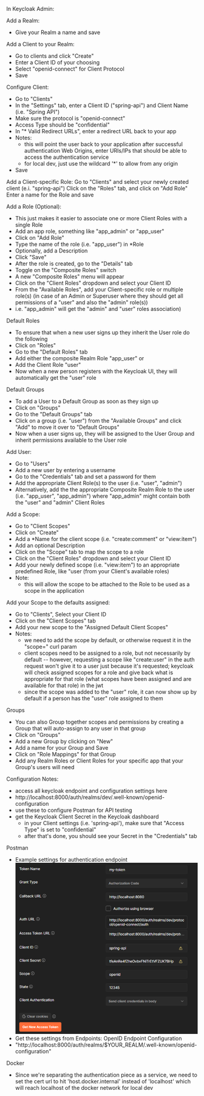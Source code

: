 In Keycloak Admin:

Add a Realm:
- Give your Realm a name and save

Add a Client to your Realm:
- Go to clients and click "Create"
- Enter a Client ID of your choosing
- Select "openid-connect" for Client Protocol
- Save

Configure Client:
- Go to "Clients"
- In the "Settings" tab, enter a Client ID ("spring-api") and Client Name (i.e. "Spring API")
- Make sure the protocol is "openid-connect"
- Access Type should be "confidential"
- In "* Valid Redirect URLs", enter a redirect URL back to your app
- Notes:
  - this will point the user back to your application after successful authentication
Web Origins, enter URIs/IPs that should be able to access the authentication service
  - for local dev, just use the wildcard '*' to allow from any origin
- Save

Add a Client-specific Role:
Go to "Clients" and select your newly created client (e.i. "spring-api")
Click on the "Roles" tab, and click on "Add Role"
Enter a name for the Role and save

Add a Role (Optional):
- This just makes it easier to associate one or more Client Roles with a single Role
- Add an app role, something like "app_admin" or "app_user"
- Click on "Add Role"
- Type the name of the role (i.e. "app_user") in *Role 
- Optionally, add a Description
- Click "Save"
- After the role is created, go to the "Details" tab
- Toggle on the "Composite Roles" switch 
- A new "Composite Roles" menu will appear
- Click on the "Client Roles" dropdown and select your Client ID
- From the "Available Roles", add your Client-specific role or multiple role(s) (in case of an Admin or Superuser where they should get all permissions of a "user" and also the "admin" role(s))
- i.e. "app_admin" will get the "admin" and "user" roles association)

Default Roles
- To ensure that when a new user signs up they inherit the User role do the following
- Click on "Roles"
- Go to the "Default Roles" tab
- Add either the composite Realm Role "app_user" or 
- Add the Client Role "user"
- Now when a new person registers with the Keycloak UI, they will automatically get the "user" role

Default Groups
- To add a User to a Default Group as soon as they sign up
- Click on "Groups"
- Go to the "Default Groups" tab
- Click on a group (i.e. "user") from the "Available Groups" and click "Add" to move it over to "Default Groups"
- Now when a user signs up, they will be assigned to the User Group and inherit permissions available to the User role

Add User:
- Go to "Users"
- Add a new user by entering a username
- Go to the "Credentials" tab and set a password for them
- Add the appropriate Client Role(s) to the user (i.e. "user", "admin")
- Alternatively, add the the appropriate Composite Realm Role to the user (i.e. "app_user", "app_admin") where "app_admin" might contain both the "user" and "admin" Client Roles

Add a Scope:
- Go to "Client Scopes"
- Click on "Create"
- Add a *Name for the client scope (i.e. "create:comment" or "view:item")
- Add an optional Description
- Click on the "Scope" tab to map the scope to a role
- Click on the "Client Roles"  dropdown and select your Client ID
- Add your newly defined scope (i.e. "view:item") to an appropriate predefined Role, like "user (from your Client's available roles)
- Note:
  - this will allow the scope to be attached to the Role to be used as a scope in the application

Add your Scope to the defaults assigned:
- Go to "Clients", Select your Client ID
- Click on the "Client Scopes" tab
- Add your new scope to the "Assigned Default Client Scopes"
- Notes:
  - we need to add the scope by default, or otherwise request it in the "scope=" curl param
  - client scopes need to be assigned to a role, but not necessarily by default -- however, requesting a scope like "create:user" in the auth request won't give it to a user just because it's requested; keycloak will check assigned scopes for a role and give back what is appropriate for that role (what scopes have been assigned and are available for that role) in the jwt
  - since the scope was added to the "user" role, it can now show up by default if a person has the "user" role assigned to them

Groups
- You can also Group together scopes and permissions by creating a Group that will auto-assign to any user in that group
- Click on "Groups"
- Add a new Group by clicking on "New"
- Add a name for your Group and Save
- Click on "Role Mappings" for that Group
- Add any Realm Roles or Client Roles for your specific app that your Group's users will need 


Configuration Notes:
- access all keycloak endpoint and configuration settings here
- http://localhost:8000/auth/realms/dev/.well-known/openid-configuration
- use these to configure Postman for API testing
- get the Keycloak Client Secret in the Keycloak dashboard
    - in your Client settings (i.e. 'spring-api'), make sure that "Access Type" is set to "confidential"
    - after that's done, you should see your Secret in the "Credentials" tab

Postman
- Example settings for authentication endpoint
![Example settings for authentication endpoint](./markdown/postman-settings.PNG)
- Get these settings from Endpoints: OpenID Endpoint Configuration
- "http://localhost:8000/auth/realms/$YOUR_REALM/.well-known/openid-configuration"


Docker
- Since we're separating the authentication piece as a service,
  we need to set the cert url to hit 'host.docker.internal' instead of 'localhost'
  which will reach localhost of the docker network for local dev
